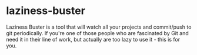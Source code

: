 laziness-buster
===============

Laziness Buster is a tool that will watch all your projects and commit/push to git periodically. If you're one of those people who are fascinated by Git and need it in their line of work, but actually are too lazy to use it - this is for you.

